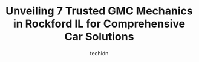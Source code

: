 ---
layout: ampstory
image: https://images.unsplash.com/photo-1568616388993-4e1a60b29532?ixlib=rb-4.0.3&ixid=MnwxMjA3fDB8MHxwaG90by1wYWdlfHx8fGVufDB8fHx8&auto=format&fit=crop&w=640&h=853&q=80
author: techidn
featured: false
description: When it comes to finding reliable automotive experts in Rockford IL, USA, look no further than the 7 best GMC Mechanic in the area. With their exceptional skills and dedication to providing 
title: Unveiling 7 Trusted GMC Mechanics in Rockford IL for Comprehensive Car Solutions
cover:
   title: Unveiling 7 Trusted GMC Mechanics in Rockford IL for Comprehensive Car Solutions
   subtitle: Rickpate
   background: https://images.unsplash.com/photo-1568616388993-4e1a60b29532?ixlib=rb-4.0.3&ixid=MnwxMjA3fDB8MHxwaG90by1wYWdlfHx8fGVufDB8fHx8&auto=format&fit=crop&w=640&h=853&q=80

pages: 
 - layout: thirds
   top: <h1>#1 Marks Auto Service of Rockford</h1>
   bottom: "<p>Marks did diagnostics the same day without appointment and ordered parts. Once parts were received repair was done in a few hours. Staff is very knowledgeable, profession</p>"
   background: https://www.knot35.com/toplist/wp-content/uploads/2023/06/best-gmc-mechanic-1-in-rockford-il-1685832393.png
   backgroundblur: true
 - layout: thirds
   top: <h1>#2 Auto Clinic Of Rockford</h1>
   bottom: "<p>4109 E State St, Rockford, IL 61108, United States</p>"
   background: https://www.knot35.com/toplist/wp-content/uploads/2023/06/best-gmc-mechanic-2-in-rockford-il-1685832394.jpeg
   cta:
      link: https://www.knot35.com/toplist/unveiling-7-trusted-gmc-mechanics-in-rockford-il-for-comprehensive-car-solutions/
      text: Unveiling 7 Trusted GMC Mechanics in Rockford IL for Comprehensive Car Solutions
 - layout: thirds
   top: <h1>#3 Boves Auto Repair</h1>
   bottom: "<p>1118 Ferguson St, Rockford, IL 61102, United States</p>"
   background: https://www.knot35.com/toplist/wp-content/uploads/2023/06/best-gmc-mechanic-3-in-rockford-il-1685832394.jpeg
   cta:
      link: https://www.knot35.com/toplist/unveiling-7-trusted-gmc-mechanics-in-rockford-il-for-comprehensive-car-solutions/
      text: Unveiling 7 Trusted GMC Mechanics in Rockford IL for Comprehensive Car Solutions
 - layout: thirds
   top: <h1>#4 General Auto Parts & Service</h1>
   bottom: "<p>715 Kennon Rd, Rockford, IL 61109, United States</p>"
   background: https://images.unsplash.com/photo-1489694553447-4c9339da310d?ixlib=rb-4.0.3&ixid=MnwxMjA3fDB8MHxwaG90by1wYWdlfHx8fGVufDB8fHx8&auto=format&fit=crop&w=640&h=853&q=80
   cta:
      link: https://www.knot35.com/toplist/unveiling-7-trusted-gmc-mechanics-in-rockford-il-for-comprehensive-car-solutions/
      text: Unveiling 7 Trusted GMC Mechanics in Rockford IL for Comprehensive Car Solutions
 - layout: thirds
   top: <h1>#5 Martinez Auto Repair</h1>
   bottom: "<p>815 1st Ave, Rockford, IL 61104, United States</p>"
   background: https://images.unsplash.com/photo-1613843873231-1447db182f97?ixlib=rb-4.0.3&ixid=MnwxMjA3fDB8MHxwaG90by1wYWdlfHx8fGVufDB8fHx8&auto=format&fit=crop&w=640&h=853&q=80
   cta:
      link: https://www.knot35.com/toplist/unveiling-7-trusted-gmc-mechanics-in-rockford-il-for-comprehensive-car-solutions/
      text: Unveiling 7 Trusted GMC Mechanics in Rockford IL for Comprehensive Car Solutions
 - layout: thirds
   top: <h1>#6 T Js Auto Center Inc</h1>
   bottom: "<p>3427 E State St, Rockford, IL 61108, United States</p>"
   background: https://images.unsplash.com/photo-1533998839656-76f5e4b2bccb?ixlib=rb-4.0.3&ixid=MnwxMjA3fDB8MHxwaG90by1wYWdlfHx8fGVufDB8fHx8&auto=format&fit=crop&w=640&h=853&q=80
   cta:
      link: https://www.knot35.com/toplist/unveiling-7-trusted-gmc-mechanics-in-rockford-il-for-comprehensive-car-solutions/
      text: Unveiling 7 Trusted GMC Mechanics in Rockford IL for Comprehensive Car Solutions
 - layout: thirds
   top: <h1>#7 HyTech Automotive, Inc.</h1>
   bottom: "<p>2320 N Central Ave, Rockford, IL 61101, United States</p>"
   background: https://images.unsplash.com/photo-1509114397022-ed747cca3f65?ixlib=rb-4.0.3&ixid=MnwxMjA3fDB8MHxwaG90by1wYWdlfHx8fGVufDB8fHx8&auto=format&fit=crop&w=640&h=853&q=80
   cta:
      link: https://www.knot35.com/toplist/unveiling-7-trusted-gmc-mechanics-in-rockford-il-for-comprehensive-car-solutions/
      text: Unveiling 7 Trusted GMC Mechanics in Rockford IL for Comprehensive Car Solutions
 - layout: thirds
   middle: Continue reading...
   background: https://images.unsplash.com/photo-1609083590460-7b8cc0ca65f8?ixlib=rb-4.0.3&ixid=MnwxMjA3fDB8MHxwaG90by1wYWdlfHx8fGVufDB8fHx8&auto=format&fit=crop&w=640&h=853&q=80
   cta:
      link: https://www.knot35.com/toplist/unveiling-7-trusted-gmc-mechanics-in-rockford-il-for-comprehensive-car-solutions/
      text: Unveiling 7 Trusted GMC Mechanics in Rockford IL for Comprehensive Car Solutions
      
---